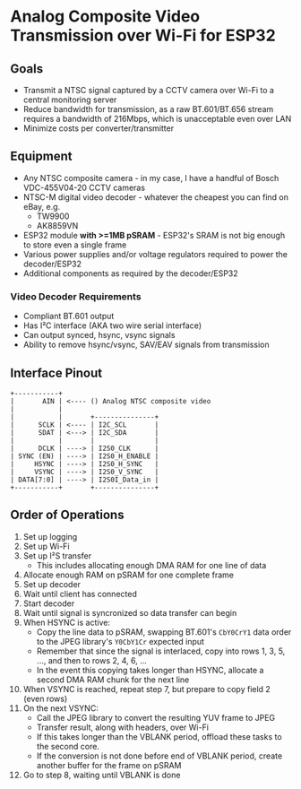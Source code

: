 Analog Composite Video Transmission over Wi-Fi for ESP32
========================================================

Goals
-----
* Transmit a NTSC signal captured by a CCTV camera over Wi-Fi to a central monitoring server
* Reduce bandwidth for transmission, as a raw BT.601/BT.656 stream requires a bandwidth of 216Mbps, which is unacceptable even over LAN
* Minimize costs per converter/transmitter

Equipment
---------
* Any NTSC composite camera - in my case, I have a handful of Bosch VDC-455V04-20 CCTV cameras
* NTSC-M digital video decoder - whatever the cheapest you can find on eBay, e.g.
    * TW9900
    * AK8859VN
* ESP32 module **with >=1MB pSRAM** - ESP32's SRAM is not big enough to store even a single frame
* Various power supplies and/or voltage regulators required to power the decoder/ESP32
* Additional components as required by the decoder/ESP32

### Video Decoder Requirements
 * Compliant BT.601 output
 * Has I²C interface (AKA two wire serial interface)
 * Can output synced, hsync, vsync signals
 * Ability to remove hsync/vsync, SAV/EAV signals from transmission

Interface Pinout
----------------
```
+-----------+
|       AIN | <---- () Analog NTSC composite video
|           |
|           |       +---------------+
|      SCLK | <---- | I2C_SCL       |
|      SDAT | <---> | I2C_SDA       |
|           |       |               |
|      DCLK | ----> | I2S0_CLK      |
| SYNC (EN) | ----> | I2S0_H_ENABLE |
|     HSYNC | ----> | I2S0_H_SYNC   |
|     VSYNC | ----> | I2S0_V_SYNC   |
| DATA[7:0] | ----> | I2S0I_Data_in |
+-----------+       +---------------+
```

Order of Operations
-------------------
1. Set up logging
2. Set up Wi-Fi
3. Set up I²S transfer
    * This includes allocating enough DMA RAM for one line of data
4. Allocate enough RAM on pSRAM for one complete frame
5. Set up decoder
6. Wait until client has connected
7. Start decoder
8. Wait until signal is syncronized so data transfer can begin
9. When HSYNC is active:
    * Copy the line data to pSRAM, swapping BT.601's `CbY0CrY1` data order to the JPEG library's `Y0CbY1Cr` expected input
    * Remember that since the signal is interlaced, copy into rows 1, 3, 5, ..., and then to rows 2, 4, 6, ...
    * In the event this copying takes longer than HSYNC, allocate a second DMA RAM chunk for the next line
10. When VSYNC is reached, repeat step 7, but prepare to copy field 2 (even rows)
11. On the next VSYNC:
    * Call the JPEG library to convert the resulting YUV frame to JPEG
    * Transfer result, along with headers, over Wi-Fi
    * If this takes longer than the VBLANK period, offload these tasks to the second core.
    * If the conversion is not done before end of VBLANK period, create another buffer for the frame on pSRAM
12. Go to step 8, waiting until VBLANK is done